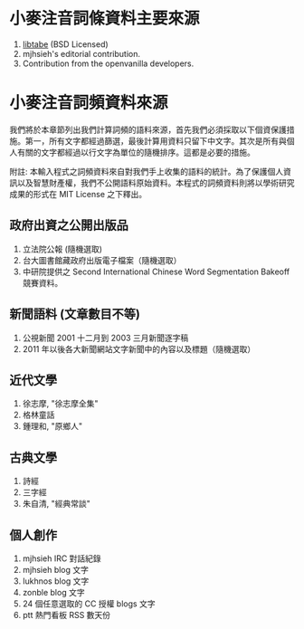 # 小麥注音詞條資料主要來源

1. [libtabe](http://sourceforge.net/projects/libtabe/) (BSD Licensed)
2. mjhsieh's editorial contribution.
3. Contribution from the openvanilla developers.

# 小麥注音詞頻資料來源

我們將於本章節列出我們計算詞頻的語料來源，首先我們必須採取以下個資保護措施。第一，所有文字都經過篩選，最後計算用資料只留下中文字。其次是所有與個人有關的文字都經過以行文字為單位的隨機排序。這都是必要的措施。

附註: 本輸入程式之詞頻資料來自對我們手上收集的語料的統計。為了保護個人資訊以及智慧財產權，我們不公開語料原始資料。本程式的詞頻資料則將以學術研究成果的形式在 MIT License 之下釋出。

## 政府出資之公開出版品

1. 立法院公報 (隨機選取)
2. 台大圖書館藏政府出版電子檔案（隨機選取）
3. 中研院提供之 Second International Chinese Word Segmentation Bakeoff 競賽資料。

## 新聞語料 (文章數目不等)

1. 公視新聞 2001 十二月到 2003 三月新聞逐字稿
2. 2011 年以後各大新聞網站文字新聞中的內容以及標題（隨機選取）

## 近代文學

1. 徐志摩, "徐志摩全集"
2. 格林童話
3. 鍾理和, "原鄉人"

## 古典文學

1. 詩經
2. 三字經
3. 朱自清, "經典常談"

## 個人創作

1. mjhsieh IRC 對話紀錄
2. mjhsieh blog 文字
3. lukhnos blog 文字
4. zonble blog 文字
5. 24 個任意選取的 CC 授權 blogs 文字
6. ptt 熱門看板 RSS 數天份

